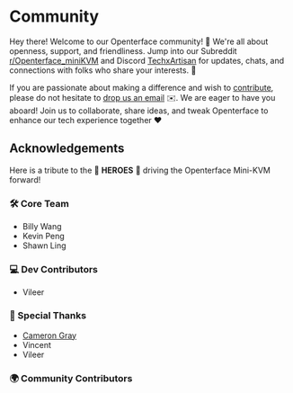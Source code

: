 # Community

Hey there! Welcome to our Openterface community! 🎉 We're all about openness, support, and friendliness. Jump into our Subreddit [r/Openterface_miniKVM](https://www.reddit.com/r/Openterface_miniKVM/) and Discord [TechxArtisan](https://discord.gg/4khsrbGS) for updates, chats, and connections with folks who share your interests. 🚀 

If you are passionate about making a difference and wish to [contribute](/contributing), please do not hesitate to [drop us an email](mailto:info@techxartisan.com) ✉️. We are eager to have you aboard! Join us to collaborate, share ideas, and tweak Openterface to enhance our tech experience together ❤️

## Acknowledgements

Here is a tribute to the 🦸 **HEROES** 🌟 driving the Openterface Mini-KVM forward!

### 🛠 Core Team

- Billy Wang
- Kevin Peng
- Shawn Ling

### 💻 Dev Contributors

- Vileer

### 🌟 Special Thanks

- [Cameron Gray](https://www.youtube.com/watch?v=xAEQpWyfY-c&lc=UgzC1jpnkrIq2vxNwnB4AaABAg.A1i5eb4FHngA1kZqDnoKat)
- Vincent
- Vileer

### 🌍 Community Contributors
